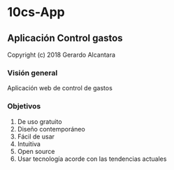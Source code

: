 # 10cs-App
## Aplicación Control gastos
Copyright (c) 2018 Gerardo Alcantara 



 

### Visión general
Aplicación web de control de gastos  

### Objetivos
1. De uso gratuito 
2. Diseño contemporáneo
3. Fácil de usar 
4. Intuitiva 
5. Open source
6. Usar tecnología acorde con las tendencias actuales
